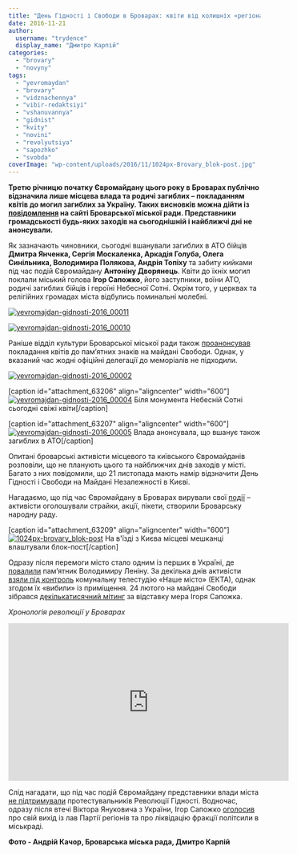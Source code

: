 ```yaml
---
title: "День Гідності і Свободи в Броварах: квіти від колишніх «регіоналів» і жодного заходу від громади - ФОТО"
date: 2016-11-21
author: 
  username: "trydence"
  display_name: "Дмитро Карпій"
categories: 
  - "brovary"
  - "novyny"
tags: 
  - "yevromaydan"
  - "brovary"
  - "vidznachennya"
  - "vibir-redaktsiyi"
  - "vshanuvannya"
  - "gidnist"
  - "kvity"
  - "novini"
  - "revolyutsiya"
  - "sapozhko"
  - "svobda"
coverImage: "wp-content/uploads/2016/11/1024px-Brovary_blok-post.jpg"
---
```


**Третю річницю початку Євромайдану цього року в Броварах публічно відзначила лише місцева влада та родичі загиблих – покладанням квітів до могил загиблих за Україну. Таких висновків можна дійти із [повідомлення](http://brovary-rada.gov.ua/news/14511.html) на сайті Броварської міської ради. Представники громадськості будь-яких заходів на сьогоднішній і найближчі дні не анонсували.**

Як зазначають чиновники, сьогодні вшанували загиблих в АТО бійців **Дмитра Янченка, Сергія Москаленка, Аркадія Голуба, Олега Синільника, Володимира Полякова, Андрія Топіху** та забиту кийками під час подій Євромайдану **Антоніну Дворянець**. Квіти до їхніх могил поклали міський голова **Ігор Сапожко**, його заступники, воїни АТО, родичі загиблих бійців і героїні Небесної Сотні. Окрім того, у церквах та релігійних громадах міста відбулись поминальні молебні.

[![yevromajdan-gidnosti-2016_00011](https://mpz.brovary.org/wp-content/uploads/2016/11/YEvromajdan-Gidnosti-2016_00011.jpg)](https://mpz.brovary.org/wp-content/uploads/2016/11/YEvromajdan-Gidnosti-2016_00011.jpg)

[![yevromajdan-gidnosti-2016_00010](https://mpz.brovary.org/wp-content/uploads/2016/11/YEvromajdan-Gidnosti-2016_00010.jpg)](https://mpz.brovary.org/wp-content/uploads/2016/11/YEvromajdan-Gidnosti-2016_00010.jpg)

Раніше відділ культури Броварської міської ради також [проанонсував](http://www.kulturabr.kiev.ua/content/den-gidnosti-ta-svobody-pokladannya-kvitiv-do-pamyatnogo-znaku-geroya-nebesnoyi-sotni) покладання квітів до пам’ятних знаків на майдані Свободи. Однак, у вказаний час жодні офіційні делегації до меморіалів не підходили.

[![yevromajdan-gidnosti-2016_00002](https://mpz.brovary.org/wp-content/uploads/2016/11/YEvromajdan-Gidnosti-2016_00002.jpg)](https://mpz.brovary.org/wp-content/uploads/2016/11/YEvromajdan-Gidnosti-2016_00002.jpg)

\[caption id="attachment\_63206" align="aligncenter" width="600"\][![yevromajdan-gidnosti-2016_00004](https://mpz.brovary.org/wp-content/uploads/2016/11/YEvromajdan-Gidnosti-2016_00004.jpg)](https://mpz.brovary.org/wp-content/uploads/2016/11/YEvromajdan-Gidnosti-2016_00004.jpg) Біля монумента Небесній Сотні сьогодні свіжі квіти\[/caption\]

\[caption id="attachment\_63207" align="aligncenter" width="600"\][![yevromajdan-gidnosti-2016_00005](https://mpz.brovary.org/wp-content/uploads/2016/11/YEvromajdan-Gidnosti-2016_00005.jpg)](https://mpz.brovary.org/wp-content/uploads/2016/11/YEvromajdan-Gidnosti-2016_00005.jpg) Влада анонсувала, що вшанує також загиблих в АТО\[/caption\]

Опитані броварські активісти місцевого та київського Євромайданів розповіли, що не планують цього та найближчих днів заходів у місті. Багато з них повідомили, що 21 листопада мають намір відзначити День Гідності і Свободи на Майдані Незалежності в Києві.

Нагадаємо, що під час Євромайдану в Броварах вирували свої [події](https://mpz.brovary.org/na-vikipediyi-z-yavilas-istoriya-pro-brovarskiy-yevromaydan/) – активісти оголошували страйки, акції, пікети, створили Броварську народну раду.

\[caption id="attachment\_63209" align="aligncenter" width="600"\][![1024px-brovary_blok-post](https://mpz.brovary.org/wp-content/uploads/2016/11/1024px-Brovary_blok-post.jpg)](https://mpz.brovary.org/wp-content/uploads/2016/11/1024px-Brovary_blok-post.jpg) На в'їзді з Києва місцеві мешканці влаштували блок-пост\[/caption\]

Одразу після перемоги місто стало одним із перших в Україні, де [повалили](https://www.youtube.com/watch?v=5TTWEd8Lsoo) пам’ятник Володимиру Леніну. За декілька днів активісти [взяли під контроль](https://mpz.brovary.org/brovarchani-perezavantazhili-miske-telebachennya/) комунальну телестудію «Наше місто» (ЕКТА), однак згодом їх «вибили» із приміщення. 24 лютого на майдані Свободи зібрався [декількатисячний мітинг](https://mpz.brovary.org/brovarchani-na-viche-vislovili-nedoviru-miskomu-golovi-sapozhku/) за відставку мера Ігоря Сапожка.

_Хронологія революції у Броварах_

<iframe src="https://www.youtube.com/embed/Sd97e5_eu7k" width="560" height="315" frameborder="0" allowfullscreen="allowfullscreen"></iframe>

Слід нагадати, що під час подій Євромайдану представники влади міста [не підтримували](https://www.youtube.com/watch?v=Hd6hpn5BZhQ) протестувальників Революції Гідності. Водночас, одразу після втечі Віктора Януковича з України, Ігор Сапожко [оголосив](https://www.youtube.com/watch?v=luC7b2Y2Qhw) про свій вихід із лав Партії регіонів та про ліквідацію фракції політсили в міськраді.

**Фото - Андрій Качор, Броварська міська рада, Дмитро Карпій**
